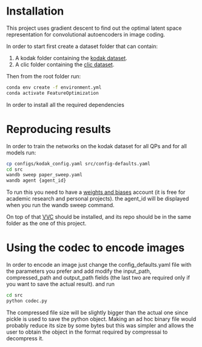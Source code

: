 # Installation
This project uses gradient descent to find out the optimal latent space representation for 
convolutional autoencoders in image coding.

In order to start first create a dataset folder that can contain:
 1) A kodak folder containing the [kodak dataset](http://r0k.us/graphics/kodak/).
 2) A clic folder containing the [clic dataset](http://compression.cc/tasks/).

Then from the root folder run:
```bash
conda env create -f environment.yml 
conda activate FeatureOptimization
```

In order to install all the required dependencies

# Reproducing results
In order to train the networks on the kodak dataset for all QPs and for all models run:
```bash
cp configs/kodak_config.yaml src/config-defaults.yaml
cd src
wandb sweep paper_sweep.yaml
wandb agent {agent_id}
```

To run this you need to have a [weights and biases](https://wandb.ai/site) account (it is free for academic research and personal projects). the agent_id will be displayed when you run the wandb sweep command.

On top of that [VVC](https://vcgit.hhi.fraunhofer.de/jvet/VVCSoftware_VTM) should be installed, and its repo should be in the same folder as the one of this project.

# Using the codec to encode images
In order to encode an image just change the config_defaults.yaml file with the parameters you 
prefer and add modify the input_path, compressed_path and output_path fields (the last two are required only if you want to save the actual result).
and run 
```bash
cd src
python codec.py
```
The compressed file size will be slightly bigger than the actual one since pickle is used to save the python object. Making an ad hoc binary file would probably reduce its size by some bytes but this was simpler and allows the user to obtain the object in the format required by compressai to decompress it. 

